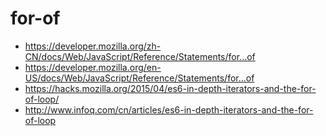 # for-of

* https://developer.mozilla.org/zh-CN/docs/Web/JavaScript/Reference/Statements/for...of
* https://developer.mozilla.org/en-US/docs/Web/JavaScript/Reference/Statements/for...of
* https://hacks.mozilla.org/2015/04/es6-in-depth-iterators-and-the-for-of-loop/
* http://www.infoq.com/cn/articles/es6-in-depth-iterators-and-the-for-of-loop